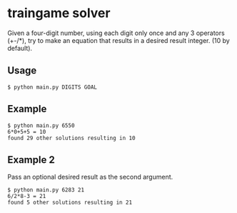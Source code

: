 # traingame solver

Given a four-digit number, using each digit only once and any 3 operators (+-/*), try to make an equation that results in a desired result integer. (10 by default).

## Usage
```
$ python main.py DIGITS GOAL
```

## Example

```
$ python main.py 6550
6*0+5+5 = 10
found 29 other solutions resulting in 10
```

## Example 2
Pass an optional desired result as the second argument.

```
$ python main.py 6283 21
6/2*8-3 = 21
found 5 other solutions resulting in 21
```
